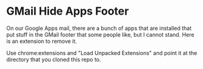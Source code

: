 GMail Hide Apps Footer
======================

On our Google Apps mail, there are a bunch of apps that are installed
that put stuff in the GMail footer that some people like, but I cannot
stand. Here is an extension to remove it.

Use chrome:extensions and "Load Unpacked Extensions" and point it at the
directory that you cloned this repo to.
